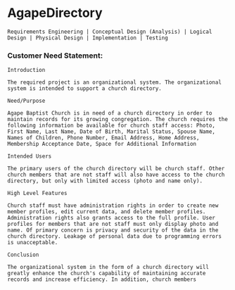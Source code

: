 # AgapeDirectory

    Requirements Engineering | Conceptual Design (Analysis) | Logical Design | Physical Design | Implementation | Testing

### Customer Need Statement:

    Introduction
    
    The required project is an organizational system. The organizational system is intended to support a church directory.
    
    Need/Purpose
    
    Agape Baptist Church is in need of a church directory in order to maintain records for its growing congregation. The church requires the following information be available for church staff access: Photo, First Name, Last Name, Date of Birth, Marital Status, Spouse Name, Names of Children, Phone Number, Email Address, Home Address, Membership Acceptance Date, Space for Additional Information

    Intended Users
    
    The primary users of the church directory will be church staff. Other church members that are not staff will also have access to the church directory, but only with limited access (photo and name only).

    High Level Features

    Church staff must have administration rights in order to create new member profiles, edit current data, and delete member profiles. Administration rights also grants access to the full profile. User profiles for members that are not staff must only display photo and name. Of primary concern is privacy and security of the data in the church directory. Leakage of personal data due to programming errors is unacceptable.

    Conclusion

    The organizational system in the form of a church directory will greatly enhance the church's capability of maintaining accurate records and increase efficiency. In addition, church members 
